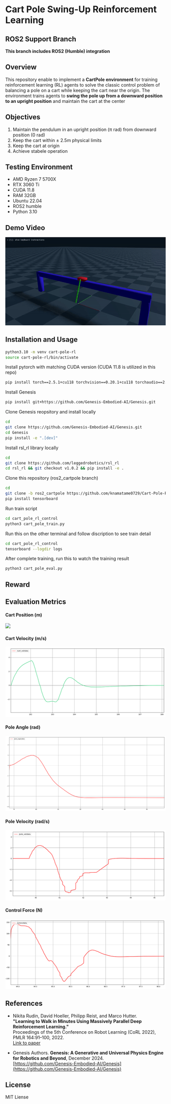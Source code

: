 # Cart Pole Swing-Up Reinforcement Learning
## ROS2 Support Branch
**This branch includes ROS2 (Humble) integration**

## Overview
This repository enable to implement a **CartPole environment** for training reinforcement learning (RL) agents to solve the classic control problem of balancing a pole on a cart while keeping the cart near the origin. The environment trains agents to **swing the pole up from a downward position to an upright position** and maintain the cart at the center

## Objectives

1. Maintain the pendulum in an upright position (π rad) from downward position (0 rad)
2. Keep the cart within ± 2.5m physical limits
3. Keep the cart at origin
3. Achieve stabele operation

## Testing Environment
- AMD Ryzen 7 5700X
- RTX 3060 Ti
- CUDA 11.8
- RAM 32GB
- Ubuntu 22.04
- ROS2 humble
- Python 3.10

## Demo Video
![Demo](media/cart_pole_rl.gif)  

## Installation and Usage

```bash
python3.10 -m venv cart-pole-rl
source cart-pole-rl/bin/activate
```
Install pytorch with matching CUDA version (CUDA 11.8 is utilized in this repo)
```bash
pip install torch==2.5.1+cu118 torchvision==0.20.1+cu118 torchaudio==2.5.1 -f https://download.pytorch.org/whl/torch_stable.html
```
Install Genesis
```bash
pip install git+https://github.com/Genesis-Embodied-AI/Genesis.git
```

Clone Genesis reopsitory and install locally
```bash
cd
git clone https://github.com/Genesis-Embodied-AI/Genesis.git
cd Genesis
pip install -e ".[dev]"
```
Install rsl_rl library locally
```bash
cd
git clone https://github.com/leggedrobotics/rsl_rl
cd rsl_rl && git checkout v1.0.2 && pip install -e .
```
Clone this repository (ros2_cartpole branch)
```bash
cd
git clone -b ros2_cartpole https://github.com/knamatame0729/Cart-Pole-RL-Control.git cart_pole_rl_control
pip install tensorboard
```

Run train script
```bash
cd cart_pole_rl_control
python3 cart_pole_train.py
```
Run this on the other terminal and follow discription to see train detail
```bash
cd cart_pole_rl_control
tensorboard --logdir logs
```
After complete training, run this to watch the training result
```bash
python3 cart_pole_eval.py
```

## Reward

## Evaluation Metrics
#### Cart Position (m)
![](media/cart_)
#### Cart Velocity (m/s)
![](media/cart_vel.png)  

#### Pole Angle (rad)
![](media/pole_angle.png)  

#### Pole Velocity (rad/s)
![](media/pole_vel.png)  

#### Control Force (N)
![](media/actions.png)  

## References
- Nikita Rudin, David Hoeller, Philipp Reist, and Marco Hutter.  
**"Learning to Walk in Minutes Using Massively Parallel Deep Reinforcement Learning."**  
Proceedings of the 5th Conference on Robot Learning (CoRL 2022), PMLR 164:91–100, 2022.  
[Link to paper](https://proceedings.mlr.press/v164/rudin22a.html)  

- Genesis Authors. **Genesis: A Generative and Universal Physics Engine for Robotics and Beyond**, December 2024.  
[https://github.com/Genesis-Embodied-AI/Genesis](https://github.com/Genesis-Embodied-AI/Genesis)

## License
MIT Liense
